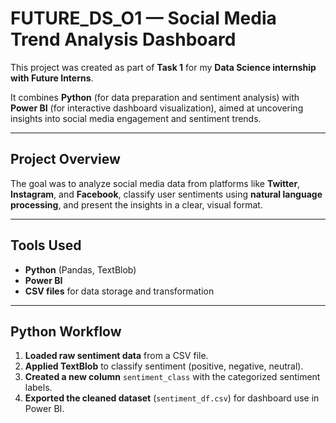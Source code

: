 # FUTURE_DS_O1 — Social Media Trend Analysis Dashboard

This project was created as part of **Task 1** for my **Data Science internship with Future Interns**.

It combines **Python** (for data preparation and sentiment analysis) with **Power BI** (for interactive dashboard visualization), aimed at uncovering insights into social media engagement and sentiment trends.

---

## Project Overview

The goal was to analyze social media data from platforms like **Twitter**, **Instagram**, and **Facebook**, classify user sentiments using **natural language processing**, and present the insights in a clear, visual format.

---

## Tools Used

- **Python** (Pandas, TextBlob)
- **Power BI**
- **CSV files** for data storage and transformation

---

## Python Workflow

1. **Loaded raw sentiment data** from a CSV file.
2. **Applied TextBlob** to classify sentiment (positive, negative, neutral).
3. **Created a new column** `sentiment_class` with the categorized sentiment labels.
4. **Exported the cleaned dataset** (`sentiment_df.csv`) for dashboard use in Power BI.

